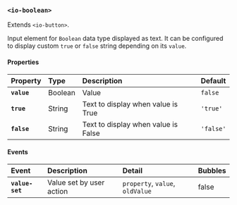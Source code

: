 ### `<io-boolean>` ###

Extends `<io-button>`.

Input element for `Boolean` data type displayed as text. It can be configured to display custom `true` or `false` string depending on its `value`.

#### Properties ####

| Property | Type | Description | Default |
|:---------|:-----|:------------|:--------|
| **`value`** | Boolean | Value                               | `false`   |
| **`true`**  | String  | Text to display when value is True  | `'true'`  |
| **`false`** | String  | Text to display when value is False | `'false'` |

#### Events ####

| Event | Description | Detail | Bubbles |
|:------|:------------|:-------|:--------|
| **`value-set`** | Value set by user action | `property`, `value`, `oldValue` | false |
